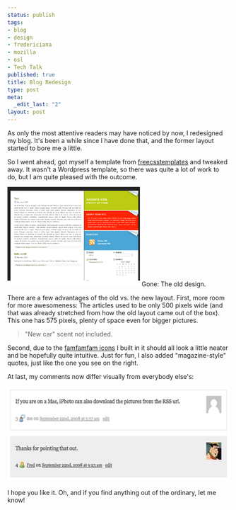 ```yaml
--- 
status: publish
tags: 
- blog
- design
- fredericiana
- mozilla
- osl
- Tech Talk
published: true
title: Blog Redesign
type: post
meta: 
  _edit_last: "2"
layout: post
---
```

As only the most attentive readers may have noticed by now, I redesigned my blog. It's been a while since I have done that, and the former layout started to bore me a little.

So I went ahead, got myself a template from <a href="http://www.freecsstemplates.org/">freecsstemplates</a> and tweaked away. It wasn't a Wordpress template, so there was quite a lot of work to do, but I am quite pleased with the outcome.

<div class="img-label">
<img src="/media/wp/2008/09/blog-style-fastswing.png" alt="" title="Fast Swing, the old blog layout" width="300" height="225" class="alignnone size-full wp-image-1574" />
Gone: The old design.
</div>

There are a few advantages of the old vs. the new layout. First, more room for more awesomeness: The articles used to be only 500 pixels wide (and that was already stretched from how the old layout came out of the box). This one has 575 pixels, plenty of space even for bigger pictures.

<blockquote class="magazinequote">"New car" scent not included.</blockquote>

Second, due to the <a href="http://famfamfam.com/">famfamfam icons</a> I built in it should all look a little neater and be hopefully quite intuitive. Just for fun, I also added "magazine-style" quotes, just like the one you see on the right.

At last, my comments now differ visually from everybody else's:

<img src="/media/wp/2008/09/fred-comment-style.jpg" alt="" title="New Comment Style" width="575" height="214" class="alignnone size-full wp-image-1584" />

I hope you like it. Oh, and if you find anything out of the ordinary, let me know!
